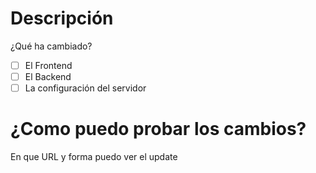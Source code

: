 # Descripción
¿Qué ha cambiado?
- [ ] El Frontend
- [ ] El Backend
- [ ] La configuración del servidor

# ¿Como puedo probar los cambios?
En que URL y forma puedo ver el update
